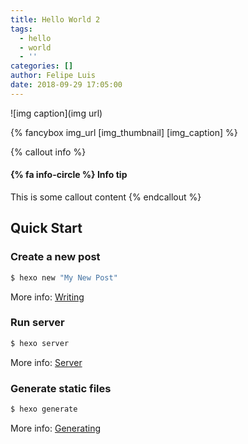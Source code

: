 ```yaml
---
title: Hello World 2
tags:
  - hello
  - world
  - ''
categories: []
author: Felipe Luis
date: 2018-09-29 17:05:00
---
```

![img caption](img url)

{% fancybox img_url [img_thumbnail] [img_caption] %}



{% callout info %}
#### {% fa info-circle %} Info tip
This is some callout content
{% endcallout %}



## Quick Start

### Create a new post

``` bash
$ hexo new "My New Post"
```

More info: [Writing](https://hexo.io/docs/writing.html)

### Run server

``` bash
$ hexo server
```

More info: [Server](https://hexo.io/docs/server.html)

### Generate static files

``` bash
$ hexo generate
```

More info: [Generating](https://hexo.io/docs/generating.html)